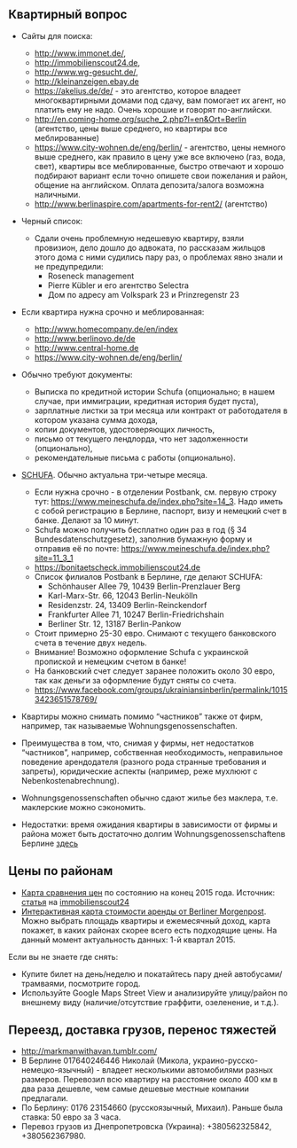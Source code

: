 ## Квартирный вопрос
- Сайты для поиска: 
  - http://www.immonet.de/,
  - http://immobilienscout24.de, 
  - http://www.wg-gesucht.de/, 
  - http://kleinanzeigen.ebay.de
  - https://akelius.de/de/ - это агентство, которое владеет многоквартирными домами под сдачу, вам помогает их агент, но платить ему не надо. Очень хорошие и говорят по-английски.
  - http://en.coming-home.org/suche_2.php?l=en&Ort=Berlin (агентство, цены выше среднего, но квартиры все меблированные)
  - https://www.city-wohnen.de/eng/berlin/ - агентство, цены немного выше среднего, как правило в цену уже все включено (газ, вода, свет), квартиры все меблированные, быстро отвечают и хорошо подбирают вариант если точно опишете свои пожелания и район, общение на английском. Оплата депозита/залога возможна наличными.
  - http://www.berlinaspire.com/apartments-for-rent2/ (агентство)

- Черный список:
  - Сдали очень проблемную недешевую квартиру, взяли провизион, дело дошло до адвоката, по рассказам жильцов этого дома с ними судились пару раз, о проблемах явно знали и не предупредили:
    - Roseneck management
    - Pierre Kübler и его агентство Selectra
    - Дом по адресу am Volkspark 23 и Prinzregenstr 23
    
- Если квартира нужна срочно и меблированная:
  - http://www.homecompany.de/en/index
  - http://www.berlinovo.de/de
  - http://www.central-home.de
  - https://www.city-wohnen.de/eng/berlin/

- Обычно требуют документы:
  - Выписка по кредитной истории Schufa (опционально; в нашем случае, при иммиграции, кредитная история будет пуста),
  - зарплатные листки за три месяца или контракт от работодателя в котором указана сумма дохода,
  - копии документов, удостоверяющих личность, 
  - письмо от текущего лендлорда, что нет задолженности (опционально),
  - рекомендательные письма с работы (опционально).
  
- [SCHUFA](http://www.ratgeber-geld.de/schufa/auskunft.html). Обычно актуальна три-четыре месяца.
  - Если нужна срочно - в отделении Postbank, см. первую строку тут: https://www.meineschufa.de/index.php?site=14_3. Надо иметь с собой регистрацию в Берлине, паспорт, визу и немецкий счет в банке. Делают за 10 минут.
  - Schufa можно получить бесплатно один раз в год (§ 34 Bundesdatenschutzgesetz), заполнив бумажную форму и отправив её по почте: https://www.meineschufa.de/index.php?site=11_3_1
  - https://bonitaetscheck.immobilienscout24.de
  - Список филиалов Postbank в Берлине, где делают SCHUFA:
    - Schönhauser Allee 79, 10439 Berlin-Prenzlauer Berg
    - Karl-Marx-Str. 66, 12043 Berlin-Neukölln
    - Residenzstr. 24, 13409 Berlin-Reinckendorf
    - Frankfurter Allee 71, 10247 Berlin-Friedrichshain
    - Berliner Str. 12, 13187 Berlin-Pankow
  - Стоит примерно 25-30 евро. Снимают с текущего банковского счета в течение двух недель.
  - Внимание! Возможно оформление Schufa с украинской пропиской и немецким счетом в банке!
  - На банковский счет следует заранее положить около 30 евро, так как деньги за оформление будут сняты со счета.
  - https://www.facebook.com/groups/ukrainiansinberlin/permalink/10153423651578769/

-  Квартиры можно снимать помимо “частников” также от фирм, например, так называемые Wohnungsgenossenschaften.
  - Преимущества в том, что, снимая у фирмы, нет недостатков “частников”, например, собственная необходимость, неправильное поведение арендодателя (разного рода странные требования и запреты), юридические аспекты (например, реже мухлюют с Nebenkostenabrechnung).
  - Wohnungsgenossenschaften обычно сдают жилье без маклера, т.е. маклерские можно сэкономить. 
  - Недостатки: время ожидания квартиры в зависимости от фирмы и района может быть достаточно долгим Wohnungsgenossenschaftenв Берлине [здесь](http://www.berlin.de/special/immobilien-und-wohnen/adressen/wohnungsbaugenossenschaft/)

## Цены по районам
- [Карта сравнения цен](http://www.immobilienscout24.de/content/dam/is24/ibw/dokumente/miet-map-berlin.jpg) по состоянию на конец 2015 года. Источник: [статья](http://www.immobilienscout24.de/immobilienbewertung/ratgeber/mietpreise-und-kaufpreise/mietspiegel/miet-map-berlin.html) на [immobilienscout24](http://www.immobilienscout24.de/)
- [Интерактивная карта стоимости аренды от Berliner Morgenpost](http://interaktiv.morgenpost.de/mietkarte-berlin/). Можно выбрать площадь квартиры и ежемесячный доход, карта покажет, в каких районах скорее всего есть подходящие цены. На данный момент актуальность данных: 1-й квартал 2015.

Если вы не знаете где снять:
  - Купите билет на день/неделю и покатайтесь пару дней автобусами/трамваями, посмотрите город.
  - Используйте Google Maps Street View и анализируйте улицу/район по внешнему виду (наличие/отсутствие граффити, озеленение, и т.д.).

## Переезд, доставка грузов, перенос тяжестей
- http://markmanwithavan.tumblr.com/
- В Берлине 017640246446 Николай (Микола, украино-русско-немецко-язычный) - владеет несколькими автомобилями разных размеров. Перевозил всю квартиру на расстояние около 400 км в два раза дешевле, чем самые дешевые местные компании предлагали.
- По Берлину:  0176 23154660 (русскоязычный, Михаил). Раньше была ставка: 50 евро за 3 часа.
- Перевоз грузов из Днепропетровска (Украина): +380562325842,  +380562367980.
